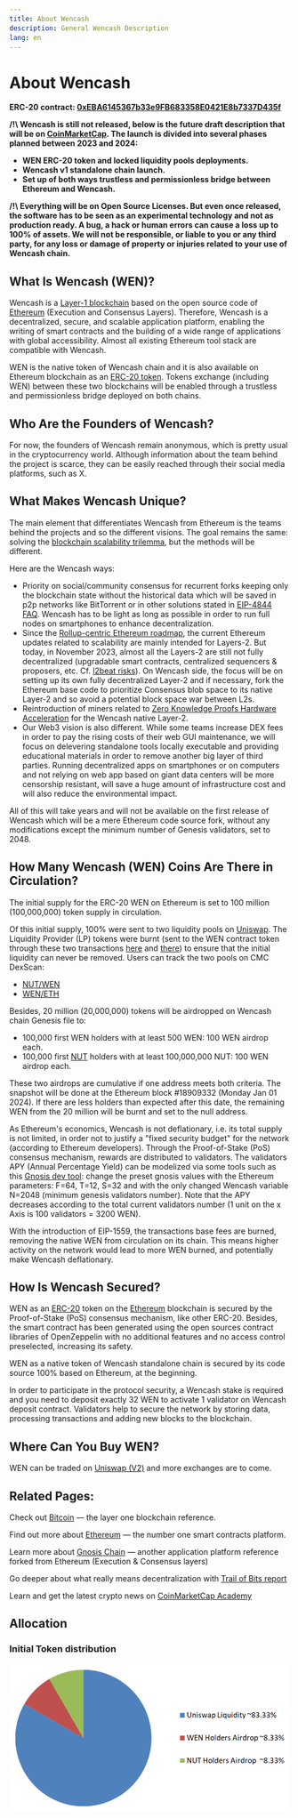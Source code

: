 ```yaml
---
title: About Wencash
description: General Wencash Description
lang: en
---
```


# About Wencash

**ERC-20 contract: [0xEBA6145367b33e9FB683358E0421E8b7337D435f](https://etherscan.io/token/0xEBA6145367b33e9FB683358E0421E8b7337D435f)**

**/!\ Wencash is still not released, below is the future draft description that will be on [CoinMarketCap](https://coinmarketcap.com/). The launch is divided into several phases planned between 2023 and 2024:**

- **WEN ERC-20 token and locked liquidity pools deployments.**
- **Wencash v1 standalone chain launch.**
- **Set up of both ways trustless and permissionless bridge between Ethereum and Wencash.** 

**/!\ Everything will be on Open Source Licenses. But even once released, the software has to be seen as an experimental technology and not as production ready. A bug, a hack or human errors can cause a loss up to 100% of assets. We will not be responsible, or liable to you or any third party, for any loss or damage of property or injuries related to your use of Wencash chain.**

## What Is Wencash (WEN)? 

Wencash is a [Layer-1 blockchain](https://coinmarketcap.com/alexandria/glossary/layer-1-blockchain) based on the open source code of [Ethereum](https://coinmarketcap.com/currencies/ethereum/) (Execution and Consensus Layers). Therefore, Wencash is a decentralized, secure, and scalable application platform, enabling the writing of smart contracts and the building of a wide range of applications with global accessibility. Almost all existing Ethereum tool stack are compatible with Wencash.

WEN is the native token of Wencash chain and it is also available on Ethereum blockchain as an [ERC-20 token](https://coinmarketcap.com/academy/glossary/erc-20). Tokens exchange (including WEN) between these two blockchains will be enabled through a trustless and permissionless bridge deployed on both chains.
    
## Who Are the Founders of Wencash?

For now, the founders of Wencash remain anonymous, which is pretty usual in the cryptocurrency world. Although information about the team behind the project is scarce, they can be easily reached through their social media platforms, such as X.

## What Makes Wencash Unique?

The main element that differentiates Wencash from Ethereum is the teams behind the projects and so the different visions. The goal remains the same: solving the [blockchain scalability trilemma](https://vitalik.ca/general/2021/04/07/sharding.html), but the methods will be different. 

Here are the Wencash ways:

- Priority on social/community consensus for recurrent forks keeping only the blockchain state without the historical data which will be saved in p2p networks like BitTorrent or in other solutions stated in [EIP-4844 FAQ](https://notes.ethereum.org/@vbuterin/proto_danksharding_faq#If-data-is-deleted-after-30-days-how-would-users-access-older-blobs). Wencash has to be light as long as possible in order to run full nodes on smartphones to enhance decentralization.
- Since the [Rollup-centric Ethereum roadmap](https://ethereum-magicians.org/t/a-rollup-centric-ethereum-roadmap/4698), the current Ethereum updates related to scalability are mainly intended for Layers-2. But today, in November 2023, almost all the Layers-2 are still not fully decentralized (upgradable smart contracts, centralized sequencers & proposers, etc. Cf. [l2beat risks](https://l2beat.com/scaling/risk)). On Wencash side, the focus will be on setting up its own fully decentralized Layer-2 and if necessary, fork the Ethereum base code to prioritize Consensus blob space to its native Layer-2 and so avoid a potential block space war between L2s.
- Reintroduction of miners related to [Zero Knowledge Proofs Hardware Acceleration](https://www.paradigm.xyz/2022/04/zk-hardware) for the Wencash native Layer-2. 
- Our Web3 vision is also different. While some teams increase DEX fees in order to pay the rising costs of their web GUI maintenance, we will focus on delevering standalone tools locally executable and providing educational materials in order to remove another big layer of third parties. Running decentralized apps on smartphones or on computers and not relying on web app based on giant data centers will be more censorship resistant, will save a huge amount of infrastructure cost and will also reduce the environmental impact.

All of this will take years and will not be available on the first release of Wencash which will be a mere Ethereum code source fork, without any modifications except the minimum number of Genesis validators, set to 2048.

## How Many Wencash (WEN) Coins Are There in Circulation?

The initial supply for the ERC-20 WEN on Ethereum is set to 100 million (100,000,000) token supply in circulation. 

Of this initial supply, 100% were sent to two liquidity pools on [Uniswap](https://coinmarketcap.com/academy/article/how-to-use-uniswap). The Liquidity Provider (LP) tokens were burnt (sent to the WEN contract token through these two transactions [here](https://etherscan.io/tx/0x06e59fce1a4d9a56077e3e17744296407b2884b43ea1df335309f36e83816630) and [there](https://etherscan.io/tx/0xfc970d8a8897985e944b8a17a6c166c884b4a75be1848eb9e4dfe68f17a8cf9e)) to ensure that the initial liquidity can never be removed. Users can track the two pools on CMC DexScan: 
- [NUT/WEN](https://coinmarketcap.com/dexscan/ethereum/0xd813e7ac5bb5067ca548e4d9ba441d95003d074f/)
- [WEN/ETH](https://coinmarketcap.com/dexscan/ethereum/0xcf4d1c0470c8e2ae8bf8160dc1c0ac25f00bb702/)

Besides, 20 million (20,000,000) tokens will be airdropped on Wencash chain Genesis file to: 

- 100,000 first WEN holders with at least 500 WEN: 100 WEN airdrop each.
- 100,000 first [NUT](https://coinmarketcap.com/currencies/nutcoin-org/)  holders with at least 100,000,000 NUT: 100 WEN airdrop each.

These two airdrops are cumulative if one address meets both criteria. The snapshot will be done at the Ethereum block #18909332 (Monday Jan 01 2024). If there are less holders than expected after this date, the remaining WEN from the 20 million will be burnt and set to the null address.

As Ethereum's economics, Wencash is not deflationary, i.e. its total supply is not limited, in order not to justify a "fixed security budget" for the network (according to Ethereum developers). Through the Proof-of-Stake (PoS) consensus mechanism, rewards are distributed to validators. The validators APY (Annual Percentage Yield) can be modelized via some tools such as this [Gnosis dev tool](https://www.desmos.com/calculator/7pzueggivw?lang=fr): change the preset gnosis values with the Ethereum parameters: F=64, T=12, S=32 and with the only changed Wencash variable N=2048 (minimum genesis validators number). Note that the APY decreases according to the total current validators number (1 unit on the x Axis is 100 validators = 3200 WEN).

With the introduction of EIP-1559, the transactions base fees are burned, removing the native WEN from circulation on its chain. This means higher activity on the network would lead to more WEN burned, and potentially make Wencash deflationary. 

## How Is Wencash Secured?

WEN as an [ERC-20](https://coinmarketcap.com/academy/glossary/erc-20) token on the [Ethereum](https://coinmarketcap.com/currencies/ethereum/) blockchain is secured by the Proof-of-Stake (PoS) consensus mechanism, like other ERC-20. Besides, the smart contract has been generated using the open sources contract libraries of OpenZeppelin with no additional features and no access control preselected, increasing its safety.

WEN as a native token of Wencash standalone chain is secured by its code source 100% based on Ethereum, at the beginning.

In order to participate in the protocol security, a Wencash stake is required and you need to deposit exactly 32 WEN to activate 1 validator on Wencash deposit contract. Validators help to secure the network by storing data, processing transactions and adding new blocks to the blockchain. 


## Where Can You Buy WEN?

WEN can be traded on [Uniswap (V2)](https://coinmarketcap.com/exchanges/uniswap-v2/) and more exchanges are to come.

## Related Pages:

Check out [Bitcoin](https://coinmarketcap.com/currencies/bitcoin/) — the layer one blockchain reference.

Find out more about [Ethereum](https://coinmarketcap.com/currencies/ethereum/) — the number one smart contracts platform.

Learn more about [Gnosis Chain](https://coinmarketcap.com/currencies/gnosis-gno/) — another application platform reference forked from Ethereum (Execution & Consensus layers)

Go deeper about what really means decentralization with [Trail of Bits report](https://assets-global.website-files.com/5fd11235b3950c2c1a3b6df4/62af6c641a672b3329b9a480_Unintended_Centralities_in_Distributed_Ledgers.pdf)

Learn and get the latest crypto news on [CoinMarketCap Academy](https://coinmarketcap.com/academy)

## Allocation

### Initial Token distribution

![Allocation Diagram](./allocation.png)

